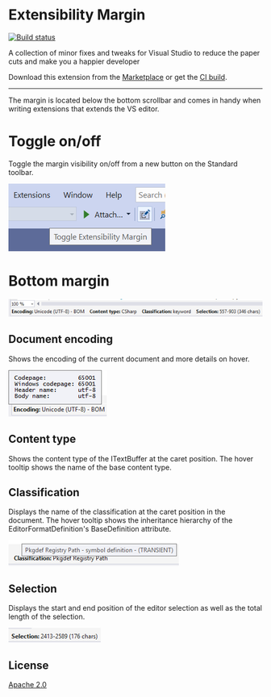 # Extensibility Margin

[![Build status](https://ci.appveyor.com/api/projects/status/urgqxelt4cufglpf?svg=true)](https://ci.appveyor.com/project/madskristensen/extensibilitymargin)

A collection of minor fixes and tweaks for Visual Studio to reduce the paper cuts and make you a happier developer

Download this extension from the [Marketplace](https://marketplace.visualstudio.com/items?itemName=MadsKristensen.ExtensibilityMargin)
or get the [CI build](https://www.vsixgallery.com/extension/41b4c077-6d9f-4e0a-a356-988baf3e830a).

-----------------------------------------

The margin is located below the bottom scrollbar and comes in handy when writing extensions that extends the VS editor.

# Toggle on/off
Toggle the margin visibility on/off from a new button on the Standard toolbar.

![Margin Toggle](art/margin-toggle.png)

# Bottom margin

![Bottom margin](art/margin.png)

## Document encoding
Shows the encoding of the current document and more details on hover.

![Document encoding](art/margin-encoding.png)

## Content type
Shows the content type of the ITextBuffer at the caret position. The hover tooltip shows the name of the base content type.

## Classification
Displays the name of the classification at the caret position in the document. The hover tooltip shows the inheritance hierarchy of the EditorFormatDefinition's BaseDefinition attribute.

![Classifications](art/margin-classification.png)

## Selection
Displays the start and end position of the editor selection as well as the total length of the selection.

![Selection](art/margin-selection.png)

## License
[Apache 2.0](LICENSE)
